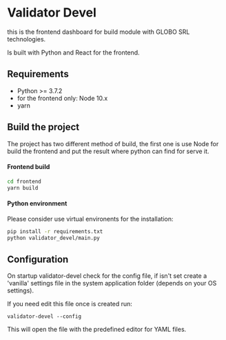 # Validator Devel

this is the frontend dashboard for build module with GLOBO SRL technologies.

Is built with Python and React for the frontend.

## Requirements

* Python >= 3.7.2
* for the frontend only: Node 10.x
* yarn

## Build the project

The project has two different method of build, the first one is use Node for build the frontend and put the result where python can find for serve it.

#### Frontend build

```bash
cd frontend
yarn build
```

#### Python environment

Please consider use virtual environents for the installation:
```bash
pip install -r requirements.txt
python validator_devel/main.py
```

## Configuration

On startup validator-devel check for the config file, if isn't set create a 'vanilla' settings file in the system application folder (depends on your OS settings).

If you need edit this file once is created run:
```
validator-devel --config
```

This will open the file with the predefined editor for YAML files.
